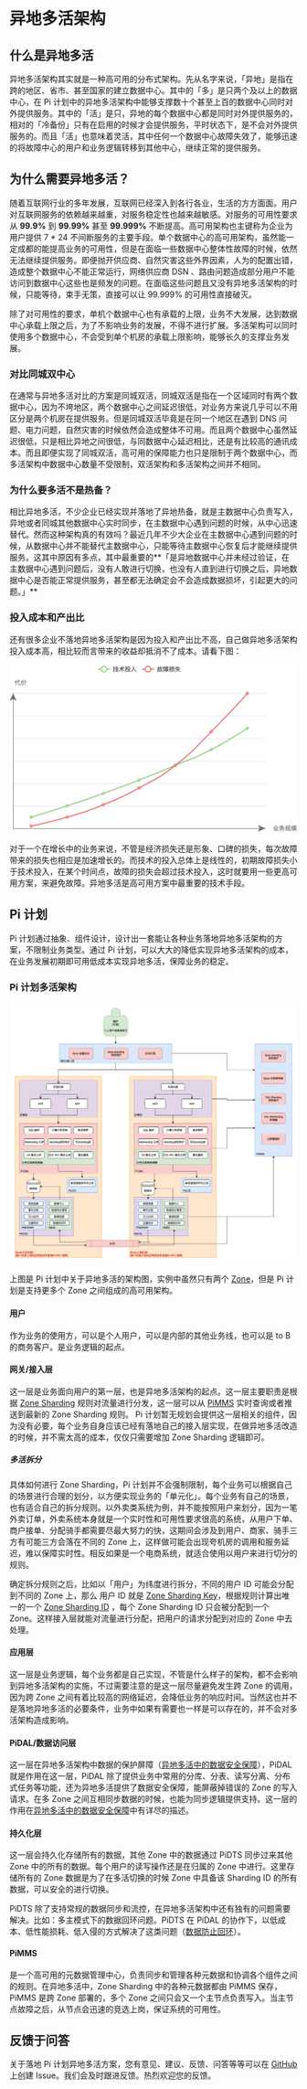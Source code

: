 # 异地多活架构

## 什么是异地多活
异地多活架构其实就是一种高可用的分布式架构。先从名字来说，「异地」是指在跨的地区、省市、甚至国家的建立数据中心。其中的「多」是只两个及以上的数据中心，在 Pi 计划中的异地多活架构中能够支撑数十个甚至上百的数据中心同时对外提供服务。其中的「活」是只，异地的每个数据中心都是同时对外提供服务的，相对的「冷备份」只有在启用的时候才会提供服务，平时状态下，是不会对外提供服务的。而且「活」也意味着灵活，其中任何一个数据中心故障失效了，能够迅速的将故障中心的用户和业务逻辑转移到其他中心，继续正常的提供服务。

<!--
说到分布式架构就不可避免的提到 [CAP 定理](https://zh.wikipedia.org/wiki/CAP定理)，用 CAP 的方式描述 Pi 计划的异地多活方案就是：牺牲一定 C 来换取 AP。在 Pi 计划的方案中，也对 C （**C**onsistency 一致性）有一定的优化，牺牲的 C 也不会一想到业务。
-->

## 为什么需要异地多活？
随着互联网行业的多年发展，互联网已经深入到各行各业，生活的方方面面。用户对互联网服务的依赖越来越重，对服务稳定性也越来越敏感。对服务的可用性要求从 **99.9%** 到 **99.99%** 甚至 **99.999%** 不断提高。高可用架构也主键称为企业为用户提供 7 * 24 不间断服务的主要手段。单个数据中心的高可用架构，虽然能一定成都的能提高业务的可用性，但是在面临一些数据中心整体性故障的时候，依然无法继续提供服务。即便抛开供应商、自然灾害这些外界因素，人为的配置出错，造成整个数据中心不能正常运行，网络供应商 DSN 、路由问题造成部分用户不能访问到数据中心这些也是频发的问题。在面临这些问题且又没有异地多活架构的时候，只能等待，束手无策，直接可以让 99.999% 的可用性直接破灭。

除了对可用性的要求，单机个数据中心也有承载的上限，业务不大发展，达到数据中心承载上限之后，为了不影响业务的发展，不得不进行扩展。多活架构可以同时使用多个数据中心，不会受到单个机房的承载上限影响，能够长久的支撑业务发展。

### 对比同城双中心
在通常与异地多活对比的方案是同城双活，同城双活是指在一个区域同时有两个数据中心，因为不垮地区，两个数据中心之间延迟很低，对业务方来说几乎可以不用区分是两个机房在提供服务。但是同城双活毕竟是在同一个地区在遇到 DNS 问题、电力问题，自然灾害的时候依然会造成整体不可用。而且两个数据中心虽然延迟很低，只是相比异地之间很低，与同数据中心延迟相比，还是有比较高的通讯成本。而且即便实现了同城双活，高可用的保障能力也只是限制于两个数据中心，而多活架构中数据中心数量不受限制，双活架构和多活架构之间并不相同。

### 为什么要多活不是热备？
相比异地多活，不少企业已经实现并落地了异地热备，就是主数据中心负责写入，异地或者同城其他数据中心实时同步，在主数据中心遇到问题的时候，从中心迅速替代。然而这种架构真的有效吗？最近几年不少大企业在主数据中心遇到问题的时候，从数据中心并不能替代主数据中心，只能等待主数据中心恢复后才能继续提供服务。这其中原因有多点，其中最重要的**「是异地数据中心并未经过验证，在主数据中心遇到问题后，没有人敢进行切换，也没有人直到进行切换之后，异地数据中心是否能正常提供服务，甚至都无法确定会不会造成数据损坏，引起更大的问题。」**

### 投入成本和产出比
还有很多企业不落地异地多活架构是因为投入和产出比不高，自己做异地多活架构投入成本高，相比较而言带来的收益却抵消不了成本。请看下图：  

![投入和故障损失](../static/fault-vs-cost.png)

对于一个在增长中的业务来说，不管是经济损失还是形象、口碑的损失，每次故障带来的损失也相应是加速增长的。而技术的投入总体上是线性的，初期故障损失小于技术投入，在某个时间点，故障的损失会超过技术投入，这时就要用一些更高可用方案，来避免故障。异地多活是高可用方案中最重要的技术手段。  

## Pi 计划
Pi 计划通过抽象、组件设计，设计出一套能让各种业务落地异地多活架构的方案，不限制业务类型。通过 Pi 计划，可以大大的降低实现异地多活架构的成本，在业务发展初期即可用低成本实现异地多活，保障业务的稳定。

### Pi 计划多活架构
![多活架构全景图](../static/pi-plan-system-landscapediagram.png)

上图是 Pi 计划中关于异地多活的架构图，实例中虽然只有两个 [Zone](/terminology?id=zone)，但是 Pi 计划是支持更多个 Zone 之间组成的高可用架构。

#### 用户
作为业务的使用方，可以是个人用户，可以是内部的其他业务线，也可以是 to B 的商务客户。是业务逻辑的起点。

#### 网关/接入层
这一层是业务面向用户的第一层，也是异地多活架构的起点。这一层主要职责是根据 [Zone Sharding](/terminology?id=zone-sharding) 规则对流量进行分发，这一层可以从 [PiMMS](/introduction?id=pimms) 实时查询或者推送到最新的 Zone Sharding 规则。 Pi 计划暂无规划会提供这一层相关的组件，因为没有必要，每个业务自身应该已经有落地自己的接入层实现，在做异地多活改造的时候，并不需太高的成本，仅仅只需要增加 Zone Sharding 逻辑即可。

##### 多活拆分
具体如何进行 Zone Sharding，Pi 计划并不会强制限制，每个业务可以根据自己的场景进行合理的划分，以方便实现业务的「单元化」。每个业务有自己的场景，也有适合自己的拆分规则。以外卖类系统为例，并不能按照用户来划分，因为一笔外卖订单，外卖系统本身就是一个实时性和可用性要求很高的系统，从用户下单、商户接单、分配骑手都需要尽最大努力的快，这期间会涉及到用户、商家、骑手三方有可能三方会落在不同的 Zone 上，这样做可能会出现夸机房的调用和服务延迟，难以保障实时性。相反如果是一个电商系统，就适合使用以用户来进行切分的规则。

确定拆分规则之后，比如以「用户」为纬度进行拆分，不同的用户 ID 可能会分配到不同的 Zone 上，那么 用户 ID 就是 [Zone Sharding Key](/terminology?id=zskey-zone-sharding-key)，根据规则计算出唯一的一个 [Zone Sharding ID](/terminology?id=zsid-zone-sharding-id) ，每个 Zone Sharding ID 只会被分配到一个 Zone。这样接入层就能对流量进行分配，把用户的请求分配到对应的 Zone 中去处理。

#### 应用层
这一层是业务逻辑，每个业务都是自己实现，不管是什么样子的架构，都不会影响到异地多活架构的实施，不过需要注意的是这一层尽量避免发生跨 Zone 的调用，因为跨 Zone 之间有着比较高的网络延迟，会降低业务的响应时间。当然这也并不是落地异地多活的必要条件，业务中如果有需要也一样是可以存在的，并不会对多活架构造成影响。

#### PiDAL/数据访问层
这一层在异地多活架构中数据的保护屏障（[异地多活中的数据安全保障](/multi-site-high-availability/data-security)），PiDAL 就是作用在这一层，PiDAL 除了提供业务中常用的分库、分表、读写分离、分布式任务等功能，还为异地多活提供了数据安全保障，能屏蔽掉错误的 Zone 的写入请求。在多 Zone 之间互相同步数据的时候，也能为同步逻辑提供支持。这一层的作用在[异地多活中的数据安全保障](/multi-site-high-availability/data-security)中有详尽的描述。

#### 持久化层
这一层会持久化存储所有的数据，其他 Zone 中的数据通过 PiDTS 同步过来其他 Zone 中的所有的数据。每个用户的读写操作还是在归属的 Zone 中进行。这里存储所有的 Zone 数据是为了在多活切换的时候 Zone 中具备该 Sharding ID 的所有数据，可以安全的进行切换。

PiDTS 除了支持常规的数据同步和流控，在异地多活架构中还有独有的问题需要解决。比如：多主模式下的数据回环问题。PiDTS 在 PiDAL 的协作下，以低成本、低性能损耗、低入侵的方式解决了这类问题（[数据防止回环](/multi-site-high-availability/data-security?id=数据防止回环)）。

#### PiMMS
是一个高可用的元数据管理中心，负责同步和管理各种元数据和协调各个组件之间的规则。在异地多活中，Zone Sharding 中的各种元数据都由 PiMMS 保存，PiMMS 是跨 Zone 部署的，多个 Zone 之间只会又一个主节点负责写入。当主节点故障之后，从节点会迅速的竞选上岗，保证系统的可用性。

## 反馈于问答

关于落地 Pi 计划异地多活方案，您有意见、建议、反馈、问答等等可以在 [GitHub](https://github.com/pi-plan/plan) 上创建 Issue。我们会及时跟进反馈。热烈欢迎您的反馈。